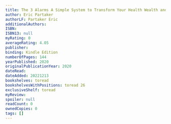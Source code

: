 ```yaml
---
title: The 3 Alarms A Simple System to Transform Your Health Wealth and Relationships Forever
author: Eric Partaker
authorLF: Partaker Eric
additionalAuthors: 
ISBN: 
ISBN13: null
myRating: 0
averageRating: 4.05
publisher: 
binding: Kindle Edition
numberOfPages: 144
yearPublished: 2020
originalPublicationYear: 2020
dateRead: 
dateAdded: 20221213
bookshelves: toread
bookshelvesWithPositions: toread 26
exclusiveShelf: toread
myReview: 
spoiler: null
readCount: 0
ownedCopies: 0
tags: []
---
```



